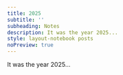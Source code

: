 ```yaml
---
title: 2025
subtitle: ''
subheading: Notes
description: It was the year 2025...
style: layout-notebook posts
noPreview: true
---
```

It was the year 2025...
